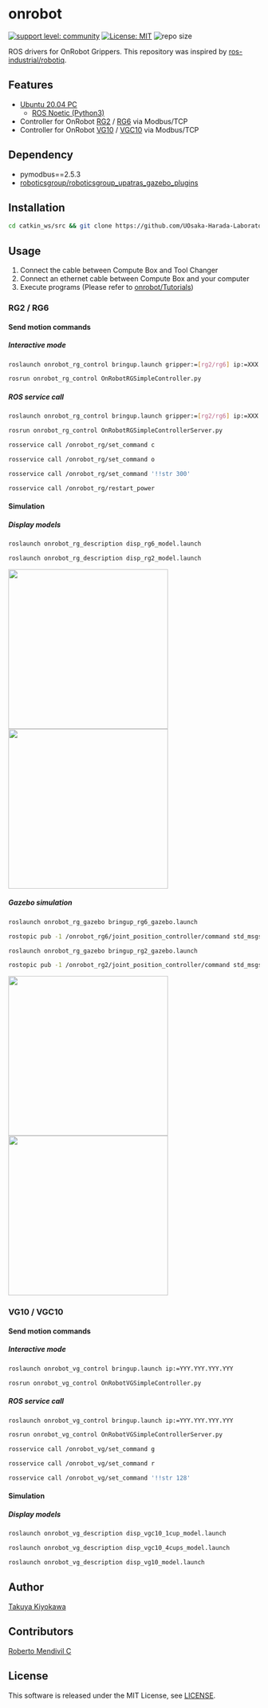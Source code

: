# onrobot

[![support level: community](https://img.shields.io/badge/support%20level-community-lightgray.svg)](https://rosindustrial.org/news/2016/10/7/better-supporting-a-growing-ros-industrial-software-platform)
[![License: MIT](https://img.shields.io/badge/License-MIT-yellow.svg)](https://opensource.org/licenses/MIT)
![repo size](https://img.shields.io/github/repo-size/UOsaka-Harada-Laboratory/onrobot)

ROS drivers for OnRobot Grippers.
This repository was inspired by [ros-industrial/robotiq](https://github.com/ros-industrial/robotiq).

## Features

- [Ubuntu 20.04 PC](https://ubuntu.com/certified/laptops?q=&limit=20&vendor=Dell&vendor=Lenovo&vendor=HP&release=20.04+LTS)
  - [ROS Noetic (Python3)](https://wiki.ros.org/noetic/Installation/Ubuntu)
- Controller for OnRobot [RG2](https://onrobot.com/en/products/rg2-gripper) / [RG6](https://onrobot.com/en/products/rg6-gripper) via Modbus/TCP
- Controller for OnRobot [VG10](https://onrobot.com/en/products/vg10-electric-vacuum-gripper) / [VGC10](https://onrobot.com/en/products/vgc10) via Modbus/TCP

## Dependency

- pymodbus==2.5.3  
- [roboticsgroup/roboticsgroup_upatras_gazebo_plugins](https://github.com/roboticsgroup/roboticsgroup_upatras_gazebo_plugins.git)  

## Installation

```bash
cd catkin_ws/src && git clone https://github.com/UOsaka-Harada-Laboratory/onrobot.git --depth 1 && git clone https://github.com/roboticsgroup/roboticsgroup_upatras_gazebo_plugins.git --depth 1 && cd ../ && sudo rosdep install --from-paths ./src --ignore-packages-from-source --rosdistro noetic -y --os=ubuntu:focal -y && sudo apt install ros-noetic-ros-control ros-noetic-ros-controllers && catkin build -DPYTHON_EXECUTABLE=/usr/bin/python3
```

## Usage

1. Connect the cable between Compute Box and Tool Changer
2. Connect an ethernet cable between Compute Box and your computer
3. Execute programs (Please refer to [onrobot/Tutorials](http://wiki.ros.org/onrobot/Tutorials))

### RG2 / RG6

#### Send motion commands
##### Interactive mode
```bash
roslaunch onrobot_rg_control bringup.launch gripper:=[rg2/rg6] ip:=XXX.XXX.XXX.XXX
```
```bash
rosrun onrobot_rg_control OnRobotRGSimpleController.py
```

##### ROS service call
```bash
roslaunch onrobot_rg_control bringup.launch gripper:=[rg2/rg6] ip:=XXX.XXX.XXX.XXX
```
```bash
rosrun onrobot_rg_control OnRobotRGSimpleControllerServer.py
```
```bash
rosservice call /onrobot_rg/set_command c
```
```bash
rosservice call /onrobot_rg/set_command o
```
```bash
rosservice call /onrobot_rg/set_command '!!str 300'
```
```bash
rosservice call /onrobot_rg/restart_power
```

#### Simulation
##### Display models
```bash
roslaunch onrobot_rg_description disp_rg6_model.launch
```
```bash
roslaunch onrobot_rg_description disp_rg2_model.launch
```

<img src=image/rg6_rviz.gif width=320>  <img src=image/rg2_rviz.gif width=320>  

##### Gazebo simulation
```bash
roslaunch onrobot_rg_gazebo bringup_rg6_gazebo.launch
```
```bash
rostopic pub -1 /onrobot_rg6/joint_position_controller/command std_msgs/Float64 "data: 0.5"
```
```bash
roslaunch onrobot_rg_gazebo bringup_rg2_gazebo.launch
```
```bash
rostopic pub -1 /onrobot_rg2/joint_position_controller/command std_msgs/Float64 "data: 0.5"
```

<img src=image/rg6_gazebo.gif width=320>  <img src=image/rg2_gazebo.gif width=320>  

### VG10 / VGC10

#### Send motion commands
##### Interactive mode
```bash
roslaunch onrobot_vg_control bringup.launch ip:=YYY.YYY.YYY.YYY
```
```bash
rosrun onrobot_vg_control OnRobotVGSimpleController.py  
```

##### ROS service call
```bash
roslaunch onrobot_vg_control bringup.launch ip:=YYY.YYY.YYY.YYY
```
```bash
rosrun onrobot_vg_control OnRobotVGSimpleControllerServer.py
```
```bash
rosservice call /onrobot_vg/set_command g
```
```bash
rosservice call /onrobot_vg/set_command r
```
```bash
rosservice call /onrobot_vg/set_command '!!str 128'
```

#### Simulation
##### Display models
```bash
roslaunch onrobot_vg_description disp_vgc10_1cup_model.launch
```
```bash
roslaunch onrobot_vg_description disp_vgc10_4cups_model.launch
```
```bash
roslaunch onrobot_vg_description disp_vg10_model.launch
```

## Author

[Takuya Kiyokawa](https://takuya-ki.github.io/)

## Contributors

[Roberto Mendivil C](https://github.com/Robertomendivil97)  

## License

This software is released under the MIT License, see [LICENSE](./LICENSE).
